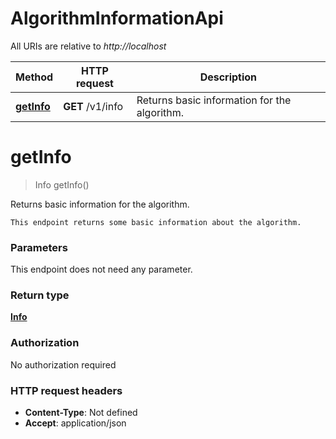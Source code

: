 # AlgorithmInformationApi

All URIs are relative to *http://localhost*

| Method | HTTP request | Description |
|------------- | ------------- | -------------|
| [**getInfo**](AlgorithmInformationApi.md#getInfo) | **GET** /v1/info | Returns basic information for the algorithm. |


<a name="getInfo"></a>
# **getInfo**
> Info getInfo()

Returns basic information for the algorithm.

    This endpoint returns some basic information about the algorithm. 

### Parameters
This endpoint does not need any parameter.

### Return type

[**Info**](../Models/Info.md)

### Authorization

No authorization required

### HTTP request headers

- **Content-Type**: Not defined
- **Accept**: application/json

